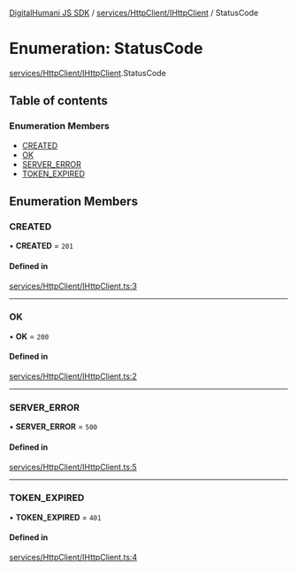 [DigitalHumani JS SDK](../README.md) / [services/HttpClient/IHttpClient](../modules/services_HttpClient_IHttpClient.md) / StatusCode

# Enumeration: StatusCode

[services/HttpClient/IHttpClient](../modules/services_HttpClient_IHttpClient.md).StatusCode

## Table of contents

### Enumeration Members

- [CREATED](services_HttpClient_IHttpClient.StatusCode.md#created)
- [OK](services_HttpClient_IHttpClient.StatusCode.md#ok)
- [SERVER\_ERROR](services_HttpClient_IHttpClient.StatusCode.md#server_error)
- [TOKEN\_EXPIRED](services_HttpClient_IHttpClient.StatusCode.md#token_expired)

## Enumeration Members

### CREATED

• **CREATED** = ``201``

#### Defined in

[services/HttpClient/IHttpClient.ts:3](https://github.com/impe93/digital-humani-js-sdk/blob/8605906/src/services/HttpClient/IHttpClient.ts#L3)

___

### OK

• **OK** = ``200``

#### Defined in

[services/HttpClient/IHttpClient.ts:2](https://github.com/impe93/digital-humani-js-sdk/blob/8605906/src/services/HttpClient/IHttpClient.ts#L2)

___

### SERVER\_ERROR

• **SERVER\_ERROR** = ``500``

#### Defined in

[services/HttpClient/IHttpClient.ts:5](https://github.com/impe93/digital-humani-js-sdk/blob/8605906/src/services/HttpClient/IHttpClient.ts#L5)

___

### TOKEN\_EXPIRED

• **TOKEN\_EXPIRED** = ``401``

#### Defined in

[services/HttpClient/IHttpClient.ts:4](https://github.com/impe93/digital-humani-js-sdk/blob/8605906/src/services/HttpClient/IHttpClient.ts#L4)
